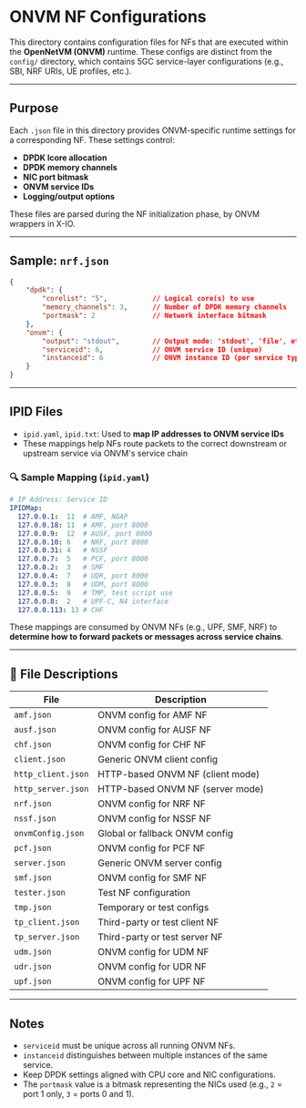 # ONVM NF Configurations

This directory contains configuration files for NFs that are executed within the **OpenNetVM (ONVM)** runtime. These configs are distinct from the `config/` directory, which contains 5GC service-layer configurations (e.g., SBI, NRF URIs, UE profiles, etc.).

---

## Purpose

Each `.json` file in this directory provides ONVM-specific runtime settings for a corresponding NF. These settings control:

- **DPDK lcore allocation**
- **DPDK memory channels**
- **NIC port bitmask**
- **ONVM service IDs**
- **Logging/output options**

These files are parsed during the NF initialization phase, by ONVM wrappers in X-IO.

---

## Sample: `nrf.json`

```json
{
    "dpdk": {
        "corelist": "5",           // Logical core(s) to use
        "memory_channels": 3,      // Number of DPDK memory channels
        "portmask": 2              // Network interface bitmask
    },
    "onvm": {
        "output": "stdout",        // Output mode: 'stdout', 'file', etc.
        "serviceid": 6,            // ONVM service ID (unique)
        "instanceid": 6            // ONVM instance ID (per service type)
    }
}
```

---

## IPID Files

* `ipid.yaml`, `ipid.txt`: Used to **map IP addresses to ONVM service IDs**
* These mappings help NFs route packets to the correct downstream or upstream service via ONVM's service chain

### 🔍 Sample Mapping (`ipid.yaml`)

```yaml
# IP Address: Service ID
IPIDMap:
  127.0.0.1:  11  # AMF, NGAP
  127.0.0.18: 11  # AMF, port 8000
  127.0.0.9:  12  # AUSF, port 8000
  127.0.0.10: 6   # NRF, port 8000
  127.0.0.31: 4   # NSSF
  127.0.0.7:  5   # PCF, port 8000
  127.0.0.2:  3   # SMF
  127.0.0.4:  7   # UDR, port 8000
  127.0.0.3:  8   # UDM, port 8000
  127.0.0.5:  9   # TMP, test script use
  127.0.0.8:  2   # UPF-C, N4 interface
  127.0.0.113: 13 # CHF

```

These mappings are consumed by ONVM NFs (e.g., UPF, SMF, NRF) to **determine how to forward packets or messages across service chains**.

---

## 📄 File Descriptions

| File               | Description                      |
| ------------------ | -------------------------------- |
| `amf.json`         | ONVM config for AMF NF           |
| `ausf.json`        | ONVM config for AUSF NF          |
| `chf.json`         | ONVM config for CHF NF           |
| `client.json`      | Generic ONVM client config       |
| `http_client.json` | HTTP-based ONVM NF (client mode) |
| `http_server.json` | HTTP-based ONVM NF (server mode) |
| `nrf.json`         | ONVM config for NRF NF           |
| `nssf.json`        | ONVM config for NSSF NF          |
| `onvmConfig.json`  | Global or fallback ONVM config   |
| `pcf.json`         | ONVM config for PCF NF           |
| `server.json`      | Generic ONVM server config       |
| `smf.json`         | ONVM config for SMF NF           |
| `tester.json`      | Test NF configuration            |
| `tmp.json`         | Temporary or test configs        |
| `tp_client.json`   | Third-party or test client NF    |
| `tp_server.json`   | Third-party or test server NF    |
| `udm.json`         | ONVM config for UDM NF           |
| `udr.json`         | ONVM config for UDR NF           |
| `upf.json`         | ONVM config for UPF NF           |

---

## Notes

* `serviceid` must be unique across all running ONVM NFs.
* `instanceid` distinguishes between multiple instances of the same service.
* Keep DPDK settings aligned with CPU core and NIC configurations.
* The `portmask` value is a bitmask representing the NICs used (e.g., `2` = port 1 only, `3` = ports 0 and 1).
